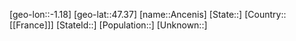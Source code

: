 ﻿---
location: [47.37,-1.18]
type: City
tags:
- geo/City


SpocWebEntityId: 28815
isDeleted: false
confidential: public

---
[geo-lon::-1.18]
[geo-lat::47.37]
[name::Ancenis]
[State::]
[Country::[[France]]]
[StateId::]
[Population::]
[Unknown::]

